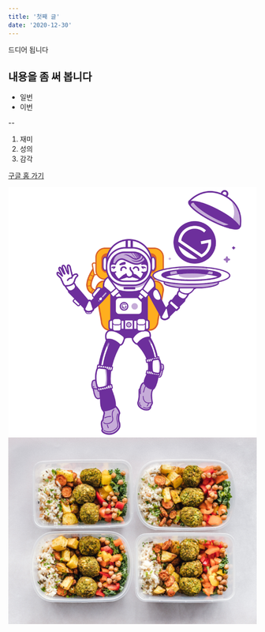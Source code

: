 ```yaml
---
title: '첫째 글'
date: '2020-12-30' 
---
```


드디어 됩니다

## 내용을 좀 써 봅니다
- 일번
- 이번

--
1. 재미
2. 성의
3. 감각

[ 구글 홈 가기](https://www.google.com)

![우주여행사 사진.](./gatsby-astronaut.png)
![lunchbox photo.](./main_pic1.jpg)